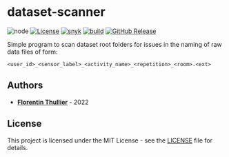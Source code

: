 # dataset-scanner

![node](https://img.shields.io/badge/node-%3E%3D16-blue) [![License](https://img.shields.io/github/license/FlorentinTh/dataset-scanner)](https://github.com/FlorentinTh/dataset-scanner/blob/master/LICENSE) [![snyk](https://github.com/FlorentinTh/dataset-scanner/actions/workflows/dependencies.yml/badge.svg)](https://github.com/FlorentinTh/dataset-scanner/actions/workflows/dependencies.yml) [![build](https://github.com/FlorentinTh/dataset-scanner/actions/workflows/build.yml/badge.svg)](https://github.com/FlorentinTh/dataset-scanner/actions/workflows/build.yml) [![GitHub Release](https://img.shields.io/github/release/FlorentinTh/dataset-scanner)](https://github.com/FlorentinTh/dataset-scanner/releases)

Simple program to scan dataset root folders for issues in the naming of raw data files of form:

```<user_id>_<sensor_label>_<activity_name>_<repetition>_<room>.<ext>```

## Authors

- [**Florentin Thullier**](https://github.com/FlorentinTh) - 2022

## License

This project is licensed under the MIT License - see the [LICENSE](LICENSE) file for details.
